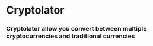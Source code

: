 # Cryptolator
### Cryptolator allow you convert between multiple cryptocurrencies and traditional currencies
